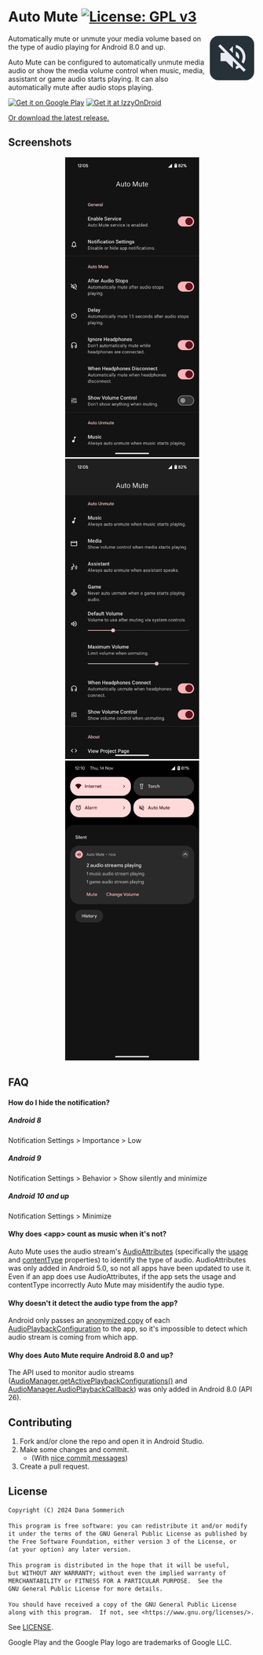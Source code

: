 # Auto Mute [![License: GPL v3](https://img.shields.io/badge/License-GPL%20v3-blue.svg)](https://www.gnu.org/licenses/gpl-3.0)

<img align="right" width="96px" height="96px" alt="App Icon" src="app/src/main/ic_web.png">

Automatically mute or unmute your media volume based on the type of audio playing for Android 8.0 and up.

Auto Mute can be configured to automatically unmute media audio or show the media volume control when music, media, assistant or game audio starts playing. It can also automatically mute after audio stops playing.

[<img height="92px" alt="Get it on Google Play" src="https://play.google.com/intl/en_us/badges/static/images/badges/en_badge_web_generic.png">](https://play.google.com/store/apps/details?id=xyz.sommd.automute&pcampaignid=MKT-Other-global-all-co-prtnr-py-PartBadge-Mar2515-1)
[<img height="92px" alt="Get it at IzzyOnDroid" src="https://gitlab.com/IzzyOnDroid/repo/-/raw/master/assets/IzzyOnDroid.png">](https://apt.izzysoft.de/packages/xyz.sommd.automute)

[Or download the latest release.](https://github.com/sommd/auto-mute/releases/latest)

## Screenshots

<p align="center">
    <img width="273px" alt="Auto Mute Settings Screenshot" src=".readme/screenshots/auto_mute_settings.png">
    <img width="273px" alt="Auto Unmute Settings Screenshot" src=".readme/screenshots/auto_unmute_settings.png">
    <img width="273px" alt="Status Notification Screenshot" src=".readme/screenshots/status_notification.png">
</p>

## FAQ

#### How do I hide the notification?

##### Android 8

Notification Settings > Importance > Low

##### Android 9

Notification Settings > Behavior > Show silently and minimize

##### Android 10 and up

Notification Settings > Minimize

#### Why does \<app> count as music when it's not?

Auto Mute uses the audio stream's [AudioAttributes](https://developer.android.com/reference/android/media/AudioAttributes.html) (specifically the [usage](https://developer.android.com/reference/android/media/AudioAttributes.Builder.html#setUsage(int)) and [contentType](https://developer.android.com/reference/android/media/AudioAttributes.Builder.html#setContentType(int)) properties) to identify the type of audio. AudioAttributes was only added in Android 5.0, so not all apps have been updated to use it. Even if an app does use AudioAttributes, if the app sets the usage and contentType incorrectly Auto Mute may misidentify the audio type.

#### Why doesn't it detect the audio type from the app?

Android only passes an [anonymized copy](https://android.googlesource.com/platform/frameworks/base/+/android-8.1.0_r1/media/java/android/media/AudioPlaybackConfiguration.java#222) of each [AudioPlaybackConfiguration](https://developer.android.com/reference/android/media/AudioPlaybackConfiguration.html) to the app, so it's impossible to detect which audio stream is coming from which app.

#### Why does Auto Mute require Android 8.0 and up?

The API used to monitor audio streams ([AudioManager.getActivePlaybackConfigurations()](https://developer.android.com/reference/android/media/AudioManager.html#getActivePlaybackConfigurations()) and [AudioManager.AudioPlaybackCallback](https://developer.android.com/reference/android/media/AudioManager.AudioPlaybackCallback.html)) was only added in Android 8.0 (API 26).

## Contributing

1. Fork and/or clone the repo and open it in Android Studio.
2. Make some changes and commit.
    - (With [nice commit messages](https://github.com/agis/git-style-guide#commits))
3. Create a pull request.

## License

```
Copyright (C) 2024 Dana Sommerich

This program is free software: you can redistribute it and/or modify
it under the terms of the GNU General Public License as published by
the Free Software Foundation, either version 3 of the License, or
(at your option) any later version.

This program is distributed in the hope that it will be useful,
but WITHOUT ANY WARRANTY; without even the implied warranty of
MERCHANTABILITY or FITNESS FOR A PARTICULAR PURPOSE.  See the
GNU General Public License for more details.

You should have received a copy of the GNU General Public License
along with this program.  If not, see <https://www.gnu.org/licenses/>.
```

See [LICENSE](/LICENSE).

Google Play and the Google Play logo are trademarks of Google LLC.
